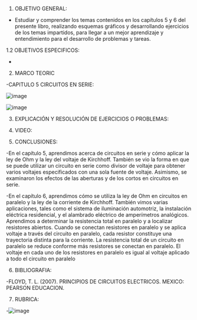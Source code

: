 1. OBJETIVO GENERAL:
-  Estudiar y comprender los temas contenidos en los capítulos 5 y 6 del presente libro, realizando esquemas gráficos y desarrollando ejercicios de los temas impartidos, para llegar a un mejor aprendizaje y entendimiento para el desarrollo de problemas y tareas.

1.2  OBJETIVOS ESPECIFICOS:

- 

2. MARCO TEORIC

-CAPITULO 5 CIRCUITOS EN SERIE:

![image](https://user-images.githubusercontent.com/105897327/173272482-b270fe19-9280-4aca-97a5-ea2cb1b9be0c.png)

![image](https://user-images.githubusercontent.com/105897327/173272502-f3823cf0-8285-4f6c-9277-a2c8cfc55448.png)

3. EXPLICACIÓN Y RESOLUCIÓN DE EJERCICIOS O PROBLEMAS:



4. VIDEO:


5. CONCLUSIONES:

-En el capítulo 5, aprendimos acerca de circuitos en serie y cómo aplicar la ley de Ohm y la ley del voltaje de Kirchhoff. También se vio la forma en que se puede utilizar un circuito en serie como divisor de voltaje para obtener varios voltajes especificados con una sola fuente de voltaje. Asimismo, se examinaron los efectos de las aberturas y de los cortos en circuitos en serie.

-En el capítulo 6, aprendimos cómo se utiliza la ley de Ohm en circuitos en paralelo y la ley de la corriente de Kirchhoff. También vimos varias aplicaciones, tales como el sistema de iluminación automotriz, la instalación eléctrica residencial, y el alambrado eléctrico de amperímetros analógicos. Aprendimos a determinar la resistencia total en paralelo y a localizar resistores abiertos. Cuando se conectan resistores en paralelo y se aplica voltaje a través del circuito en paralelo, cada resistor constituye una trayectoria distinta para la corriente. La resistencia total de un circuito en paralelo se reduce conforme más resistores se conectan en paralelo. El voltaje en cada uno de los resistores en paralelo es igual al voltaje aplicado a todo el circuito en paralelo

6. BIBLIOGRAFIA:

-FLOYD, T. L. (2007). PRINCIPIOS DE CIRCUITOS ELECTRICOS. MEXICO: PEARSON EDUCACION.

7. RUBRICA:

-![image](https://user-images.githubusercontent.com/105897327/170218711-e4182641-35ef-44bc-a08e-b6f501d03b7b.png)




